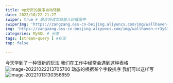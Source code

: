 ```yaml
---
title: mp分页的排序自动转换
date: 2022/10/22 21:27
swiper: true # 是否将改文章放入轮播图中
swiperImg: 'https://zangzang.oss-cn-beijing.aliyuncs.com/img/wallhaven-rr3y61.jpg' # 该文章在轮播图中的图片，可以是本地目录下图片也可以是http://xxx图片
img: 'https://zangzang.oss-cn-beijing.aliyuncs.com/img/wallhaven-rr3y61.jpg' # 该文章图片，可以是本地目录下图片也可以是http://xxx图片
categories: MySQL # 分类
tags: [stream-query ] #标签
top: false

---
```

今天学到了一种很新的玩法
我们在工作中经常会遇到这种表格
![image-20221022213705700](https://zangzang.oss-cn-beijing.aliyuncs.com/img/image-20221022213705700.png)
动态的根据某个字段排序
我们可以这样写
![image-20221013130356659](https://zangzang.oss-cn-beijing.aliyuncs.com/img/image-20221013130356659.png)